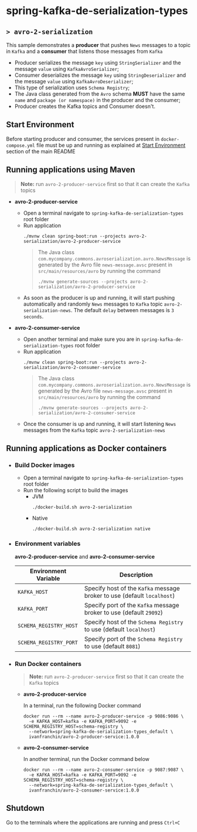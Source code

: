# spring-kafka-de-serialization-types
## `> avro-2-serialization`

This sample demonstrates a **producer** that pushes `News` messages to a topic in `Kafka` and a **consumer** that listens those messages from `Kafka`
- Producer serializes the message `key` using `StringSerializer` and the message `value` using `KafkaAvroSerializer`;
- Consumer deserializes the message `key` using `StringDeserializer` and the message `value` using `KafkaAvroDeserializer`;
- This type of serialization uses `Schema Registry`;
- The Java class generated from the `Avro` schema **MUST** have the same `name` and `package (or namespace)` in the producer and the consumer;
- Producer creates the Kafka topics and Consumer doesn't.

## Start Environment

Before starting producer and consumer, the services present in `docker-compose.yml` file must be up and running as explained at [Start Environment](https://github.com/ivangfr/spring-kafka-de-serialization-types#start-environment) section of the main README

## Running applications using Maven

> **Note:** run `avro-2-producer-service` first so that it can create the `Kafka` topics

- **avro-2-producer-service**

  - Open a terminal navigate to `spring-kafka-de-serialization-types` root folder
  - Run application
    ```
    ./mvnw clean spring-boot:run --projects avro-2-serialization/avro-2-producer-service
    ```
    > The Java class `com.mycompany.commons.avroserialization.avro.NewsMessage` is generated by the Avro file `news-message.avsc` present in `src/main/resources/avro` by running the command
    > ```
    > ./mvnw generate-sources --projects avro-2-serialization/avro-2-producer-service
    > ```
  - As soon as the producer is up and running, it will start pushing automatically and randomly `News` messages to `Kafka` topic `avro-2-serialization-news`. The default `delay` between messages is `3 seconds`.

- **avro-2-consumer-service**

  - Open another terminal and make sure you are in `spring-kafka-de-serialization-types` root folder
  - Run application
    ```
    ./mvnw clean spring-boot:run --projects avro-2-serialization/avro-2-consumer-service
    ```
    > The Java class `com.mycompany.commons.avroserialization.avro.NewsMessage` is generated by the Avro file `news-message.avsc` present in `src/main/resources/avro` by running the command
    > ```
    > ./mvnw generate-sources --projects avro-2-serialization/avro-2-consumer-service
    > ```
  - Once the consumer is up and running, it will start listening `News` messages from the `Kafka` topic `avro-2-serialization-news`

## Running applications as Docker containers

- ### Build Docker images

  - Open a terminal navigate to `spring-kafka-de-serialization-types` root folder
  - Run the following script to build the images
    - JVM
      ```
      ./docker-build.sh avro-2-serialization
      ```
    - Native
      ```
      ./docker-build.sh avro-2-serialization native
      ```

- ### Environment variables

  **avro-2-producer-service** and **avro-2-consumer-service**

  | Environment Variable   | Description                                                             |
  | ---------------------- | ----------------------------------------------------------------------- |
  | `KAFKA_HOST`           | Specify host of the `Kafka` message broker to use (default `localhost`) |
  | `KAFKA_PORT`           | Specify port of the `Kafka` message broker to use (default `29092`)     |
  | `SCHEMA_REGISTRY_HOST` | Specify host of the `Schema Registry` to use (default `localhost`)      |
  | `SCHEMA_REGISTRY_PORT` | Specify port of the `Schema Registry` to use (default `8081`)           |

- ### Run Docker containers

  > **Note:** run `avro-2-producer-service` first so that it can create the `Kafka` topics

  - **avro-2-producer-service**

    In a terminal, run the following Docker command
    ```
    docker run --rm --name avro-2-producer-service -p 9086:9086 \
      -e KAFKA_HOST=kafka -e KAFKA_PORT=9092 -e SCHEMA_REGISTRY_HOST=schema-registry \
      --network=spring-kafka-de-serialization-types_default \
      ivanfranchin/avro-2-producer-service:1.0.0
    ```

  - **avro-2-consumer-service**

    In another terminal, run the Docker command below
    ```
    docker run --rm --name avro-2-consumer-service -p 9087:9087 \
      -e KAFKA_HOST=kafka -e KAFKA_PORT=9092 -e SCHEMA_REGISTRY_HOST=schema-registry \
      --network=spring-kafka-de-serialization-types_default \
      ivanfranchin/avro-2-consumer-service:1.0.0
    ```

## Shutdown

Go to the terminals where the applications are running and press `Ctrl+C`
